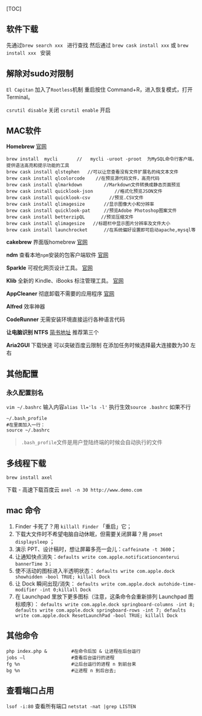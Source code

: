 
[TOC]

   
## 软件下载

先通过`brew search xxx `  进行查找  然后通过 `brew cask install xxx`  或 `brew install xxx ` 安装
    
## 解除对sudo对限制
`El Capitan` 加入了`Rootless`机制
重启按住 Command+R，进入恢复模式，打开Terminal。

`csrutil disable`   关闭
`csrutil enable`    开启


## MAC软件
**Homebrew**
[官网](https://brew.sh/index_zh-cn.html)

```
brew install  mycli       //   mycli -uroot -proot  为MySQL命令行客户端，提供语法高亮和提示功能的工具
brew cask install qlstephen   //可以让您查看没有文件扩展名的纯文本文件
brew cask install qlcolorcode    //在预览源代码文件，高亮代码
brew cask install qlmarkdown		//Markdown文件转换成静态页面预览
brew cask install quicklook-json  		//格式化预览JSON文件
brew cask install quicklook-csv       //预览.CSV文件
brew cask install qlimagesize		//显示图像大小和分辨率
brew cask install quicklook-pat		//预览Adobe Photoshop图案文件
brew cask install betterzipQL      //预览压缩文件
brew cask install qlimagesize   //标题栏中显示图片分辨率及文件大小
brew cask install launchrocket      //在系统偏好设置即可启动apache,mysql等
```


**cakebrew**  界面版homebrew	[官网](https://www.cakebrew.com/)

**ndm**    查看本地`npm`安装的包客户端软件 [官网](https://720kb.github.io/ndm/)

**Sparkle**    可视化网页设计工具。	 [官网](https://sparkleapp.com/)  

**Klib**   全新的 Kindle、iBooks 标注管理工具。  [官网](http://klib.me/cn/)

**AppCleaner**  彻底卸载不需要的应用程序 [官网](http://freemacsoft.net/appcleaner/)

**Alfred**   效率神器

**CodeRunner**   无需安装环境直接运行各种语言代码

**让电脑识别 NTFS**  [简书地址](https://www.jianshu.com/p/6abf7946f56b) 推荐第三个

**Aria2GUI** 下载快速  可以突破百度云限制
在添加任务时候选择最大连接数为30 左右

## 其他配置

### 永久配置别名
`vim ~/.bashrc`
输入内容`alias ll='ls -l'`
执行生效`source .bashrc`
如果不行
```
~/.bash_profile
#在里面加入一行：
source ~/.bashrc
```
>`.bash_profile`文件是用户登陆终端的时候会自动执行的文件

## 多线程下载
`brew install axel`

下载 - 高速下载百度云
`axel -n 30 http://www.demo.com`


## mac 命令
1. Finder 卡死了？用 `killall Finder` 「重启」它；
4. 下载大文件时不希望电脑自动休眠，但需要关闭屏幕？用 `pmset displaysleep` ；
5. 演示 PPT、设计稿时，想让屏幕多亮一会儿：`caffeinate -t 3600`；
6. 让通知快点消失：`defaults write com.apple.notificationcenterui bannerTime 3；`
7. 使不活动的图标进入半透明状态：
`defaults write com.apple.dock showhidden -bool TRUE; killall Dock`
7. 让 Dock 瞬间出现/消失：
`defaults write com.apple.dock autohide-time-modifier -int 0;killall Dock`
8. 在 Launchpad 里放下更多图标（注意，这条命令会重新排列 Launchpad 图标顺序）：
`defaults write com.apple.dock springboard-columns -int 8; defaults write com.apple.dock springboard-rows -int 7; defaults write com.apple.dock ResetLaunchPad -bool TRUE; killall Dock`

## 其他命令
```
php index.php &   		#在命令后加 & 让进程在后台运行
jobs –l 				#查看后台运行的进程
fg %n 					#让后台运行的进程 n 到前台来
bg %n 					#让进程 n 到后台去;
```
## 查看端口占用
`lsof -i:80`
 查看所有端口
 `netstat -nat |grep LISTEN`